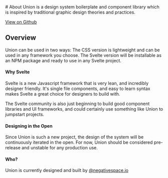 <script>
  import {
    Text,
    TextContainer,
  } from "../../src/components/components.module.js";
</script>

<TextContainer>
# About

<Text size="1">
  Union is a design system boilerplate and component library which is inspired by traditional graphic design theories and practices.
</Text>

[View on Github](https://github.com/jamespatrickgibson/union)

## Overview

Union can be used in two ways: The CSS version is lightweight and can be
used in any framework you choose. The Svelte version will be installable
as an NPM package and ready to use in any Svelte project.

#### Why Svelte

Svelte is a new Javascript framework that is very lean, and incredibly
designer friendly. It's single file components, and easy to learn syntax
makes Svelte a great choice for designers to build with.

The Svelte community is also just beginning to build good component
libraries and UI frameworks, and could certainly use something like Union
to jumpstart projects.

#### Designing in the Open

Since Union is such a new project, the design of the system will be continuously iterated in the open. For now, Union should be considered pre-release and unstable for any production use.

#### Who?

Union is currently designed and built by [@negativespace.io](https://twitter.com/negativespaceio)

</TextContainer>